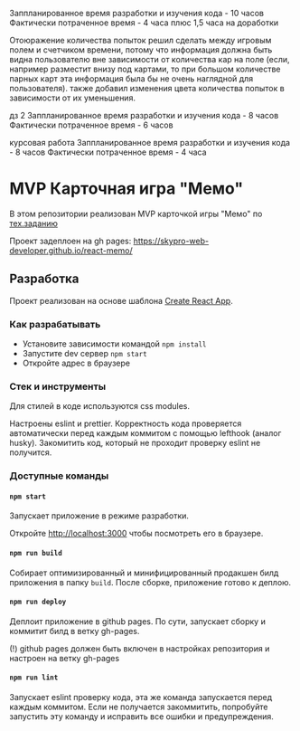 Заппланированное время разработки и изучения кода - 10 часов
Фактически потраченное время - 4 часа плюс 1,5 часа на доработки

Отоюражение количества попыток решил сделать между игровым полем и счетчиком времени, потому что
информация должна быть видна пользователю вне зависимости от количества кар на поле (если, например разместит внизу под картами, то при большом количестве парных карт эта информация была бы не очень наглядной для пользователя).
также добавил изменения цвета количества попыток в зависимости от их уменьшения.

дз 2 
Заппланированное время разработки и изучения кода - 8 часов
Фактически потраченное время - 6 часов

курсовая работа
Заппланированное время разработки и изучения кода - 8 часов
Фактически потраченное время - 4 часа 

# MVP Карточная игра "Мемо"

В этом репозитории реализован MVP карточкой игры "Мемо" по [тех.заданию](./docs/mvp-spec.md)

Проект задеплоен на gh pages:
https://skypro-web-developer.github.io/react-memo/

## Разработка

Проект реализован на основе шаблона [Create React App](https://github.com/facebook/create-react-app).

### Как разрабатывать

- Установите зависимости командой `npm install`
- Запустите dev сервер `npm start`
- Откройте адрес в браузере

### Стек и инструменты

Для стилей в коде используются css modules.

Настроены eslint и prettier. Корректность кода проверяется автоматически перед каждым коммитом с помощью lefthook (аналог husky). Закомитить код, который не проходит проверку eslint не получится.

### Доступные команды

#### `npm start`

Запускает приложение в режиме разработки.

Откройте [http://localhost:3000](http://localhost:3000) чтобы посмотреть его в браузере.

#### `npm run build`

Собирает оптимизированный и минифицированный продакшен билд приложения в папку `build`.
После сборке, приложение готово к деплою.

#### `npm run deploy`

Деплоит приложение в github pages. По сути, запускает сборку и коммитит билд в ветку gh-pages.

(!) github pages должен быть включен в настройках репозитория и настроен на ветку gh-pages

#### `npm run lint`

Запускает eslint проверку кода, эта же команда запускается перед каждым коммитом.
Если не получается закоммитить, попробуйте запустить эту команду и исправить все ошибки и предупреждения.
